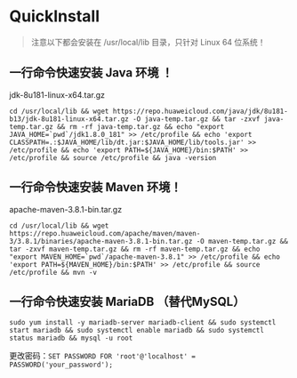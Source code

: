 # QuickInstall

> 注意以下都会安装在 /usr/local/lib 目录，只针对 Linux 64 位系统！

## 一行命令快速安装 Java 环境 ！

jdk-8u181-linux-x64.tar.gz

```shell
cd /usr/local/lib && wget https://repo.huaweicloud.com/java/jdk/8u181-b13/jdk-8u181-linux-x64.tar.gz -O java-temp.tar.gz && tar -zxvf java-temp.tar.gz && rm -rf java-temp.tar.gz && echo "export JAVA_HOME=`pwd`/jdk1.8.0_181" >> /etc/profile && echo 'export CLASSPATH=.:$JAVA_HOME/lib/dt.jar:$JAVA_HOME/lib/tools.jar' >> /etc/profile && echo 'export PATH=${JAVA_HOME}/bin:$PATH' >> /etc/profile && source /etc/profile && java -version
```

## 一行命令快速安装 Maven 环境！

apache-maven-3.8.1-bin.tar.gz

```shell
cd /usr/local/lib && wget https://repo.huaweicloud.com/apache/maven/maven-3/3.8.1/binaries/apache-maven-3.8.1-bin.tar.gz -O maven-temp.tar.gz && tar -zxvf maven-temp.tar.gz && rm -rf maven-temp.tar.gz && echo "export MAVEN_HOME=`pwd`/apache-maven-3.8.1" >> /etc/profile && echo 'export PATH=${MAVEN_HOME}/bin:$PATH' >> /etc/profile && source /etc/profile && mvn -v
```

## 一行命令快速安装 MariaDB （替代MySQL）

```shell
sudo yum install -y mariadb-server mariadb-client && sudo systemctl start mariadb && sudo systemctl enable mariadb && sudo systemctl status mariadb && mysql -u root
```
更改密码：`SET PASSWORD FOR 'root'@'localhost' = PASSWORD('your_password');`
